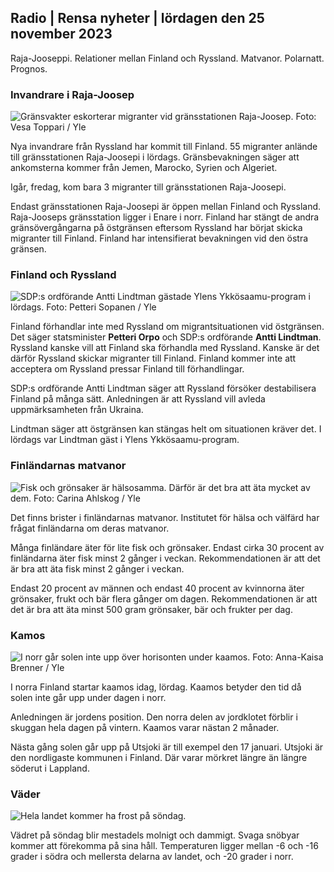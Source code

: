 ## Radio \| Rensa nyheter \| lördagen den 25 november 2023

Raja-Jooseppi. Relationer mellan Finland och Ryssland. Matvanor. Polarnatt. Prognos.

### Invandrare i Raja-Joosep

![Gränsvakter eskorterar migranter vid gränsstationen Raja-Joosep. Foto: Vesa Toppari / Yle](https://images.cdn.yle.fi/image/upload/c_crop,h_2485,w_4434,x_0,y_0/ar_1.7777777777777777,c_fill,g_faces,h_670,w_pr,h_670,w_prq_auto:eco/f_auto/fl_lossy/v1700923049/39-12066516562050c25bf5)

Nya invandrare från Ryssland har kommit till Finland. 55 migranter anlände till gränsstationen Raja-Joosepi i lördags. Gränsbevakningen säger att ankomsterna kommer från Jemen, Marocko, Syrien och Algeriet.

Igår, fredag, kom bara 3 migranter till gränsstationen Raja-Joosepi.

Endast gränsstationen Raja-Joosepi är öppen mellan Finland och Ryssland. Raja-Jooseps gränsstation ligger i Enare i norr. Finland har stängt de andra gränsövergångarna på östgränsen eftersom Ryssland har börjat skicka migranter till Finland. Finland har intensifierat bevakningen vid den östra gränsen.

### Finland och Ryssland

![SDP:s ordförande Antti Lindtman gästade Ylens Ykkösaamu-program i lördags. Foto: Petteri Sopanen / Yle](https://images.cdn.yle.fi/image/upload/c_crop,h_2246,w_3994,x_0,y_219/ar_1.7777777777777777,c_fill,g_faces,h_670,./wdpr_670,.0q_auto:eco/f_auto/fl_lossy/v1700900444/39-12065056561addd4a0a6)

Finland förhandlar inte med Ryssland om migrantsituationen vid östgränsen. Det säger statsminister **Petteri Orpo** och SDP:s ordförande **Antti Lindtman**. Ryssland kanske vill att Finland ska förhandla med Ryssland. Kanske är det därför Ryssland skickar migranter till Finland. Finland kommer inte att acceptera om Ryssland pressar Finland till förhandlingar.

SDP:s ordförande Antti Lindtman säger att Ryssland försöker destabilisera Finland på många sätt. Anledningen är att Ryssland vill avleda uppmärksamheten från Ukraina.

Lindtman säger att östgränsen kan stängas helt om situationen kräver det. I lördags var Lindtman gäst i Ylens Ykkösaamu-program.

### Finländarnas matvanor

![Fisk och grönsaker är hälsosamma. Därför är det bra att äta mycket av dem. Foto: Carina Ahlskog / Yle](https://images.cdn.yle.fi/image/upload/c_crop,h_2495,w_4437,x_987,y_765/ar_1.7777777777777777,c_fill,g_faces,h_1_670,h_201,w_1_670,wpdq_auto:eco/f_auto/fl_lossy/v1693405582/39-116488464ef488e5f9cd)

Det finns brister i finländarnas matvanor. Institutet för hälsa och välfärd har frågat finländarna om deras matvanor.

Många finländare äter för lite fisk och grönsaker. Endast cirka 30 procent av finländarna äter fisk minst 2 gånger i veckan. Rekommendationen är att det är bra att äta fisk minst 2 gånger i veckan.

Endast 20 procent av männen och endast 40 procent av kvinnorna äter grönsaker, frukt och bär flera gånger om dagen. Rekommendationen är att det är bra att äta minst 500 gram grönsaker, bär och frukter per dag.

### Kamos

![I norr går solen inte upp över horisonten under kaamos. Foto: Anna-Kaisa Brenner / Yle](https://images.cdn.yle.fi/image/upload/c_crop,h_1944,w_3456,x_0,y_1025/ar_1.77777777777777777,c_fill,g_faces,h_pr.h_pr.0/q_auto:eco/f_auto/fl_lossy/v1641653122/39-89980561d9a329301e9)

I norra Finland startar kaamos idag, lördag. Kaamos betyder den tid då solen inte går upp under dagen i norr.

Anledningen är jordens position. Den norra delen av jordklotet förblir i skuggan hela dagen på vintern. Kaamos varar nästan 2 månader.

Nästa gång solen går upp på Utsjoki är till exempel den 17 januari. Utsjoki är den nordligaste kommunen i Finland. Där varar mörkret längre än längre söderut i Lappland.

### Väder

![Hela landet kommer ha frost på söndag.](https://images.cdn.yle.fi/image/upload/c_crop,h_1080,w_1919,x_0,y_0/ar_1.7777777777777777,c_fill,g_faces,h_6200,w/dpr_1.0/q_auto:eco/f_auto/fl_lossy/v1700928265/39-120668565621aeb49ab4)

Vädret på söndag blir mestadels molnigt och dammigt. Svaga snöbyar kommer att förekomma på sina håll. Temperaturen ligger mellan -6 och -16 grader i södra och mellersta delarna av landet, och -20 grader i norr.